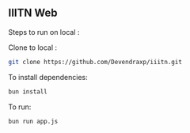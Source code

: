 ## IIITN Web

Steps to run on local :

Clone to local :
```bash
git clone https://github.com/Devendraxp/iiitn.git
```

To install dependencies:

```bash
bun install
```

To run:

```bash
bun run app.js
```
